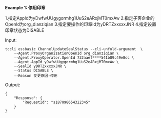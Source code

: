 **Example 1: 停用印章**

1.指定AppId为yDwfwUUgygormhg1UuS2eARxjMT0mxAw
2.指定子客企业的OpenId为org_dianziqian
3.指定要操作的印章Id为yDRTZxxxxxJNR
4.指定设置印章状态为DISABLE

Input: 

```
tccli essbasic ChannelUpdateSealStatus --cli-unfold-argument  \
    --Agent.ProxyOrganizationOpenId org_dianziqian \
    --Agent.ProxyOperator.OpenId 732aaef****541b89c49e0cc \
    --Agent.AppId yDwfwUUgygormhg1UuS2eARxjMT0mxAw \
    --SealId yDRTZxxxxxJNR \
    --Status DISABLE \
    --Reason 变更原因-停用
```

Output: 
```
{
    "Response": {
        "RequestId": "s187098654322345"
    }
}
```

